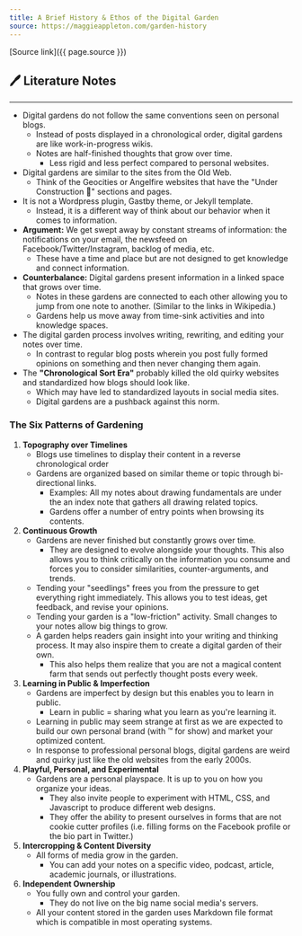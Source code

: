 ```yaml
---
title: A Brief History & Ethos of the Digital Garden
source: https://maggieappleton.com/garden-history
---
```

[Source link]({{ page.source }})

## 🖊️ Literature Notes
---
- Digital gardens do not follow the same conventions seen on personal blogs.
	- Instead of posts displayed in a chronological order, digital gardens are like work-in-progress wikis.
	- Notes are half-finished thoughts that grow over time.
		- Less rigid and less perfect compared to personal websites.
- Digital gardens are similar to the sites from the Old Web. 
	- Think of the Geocities or Angelfire websites that have the "Under Construction 🚧" sections and pages.
- It is not a Wordpress plugin, Gastby theme, or Jekyll template.
	- Instead, it is a different way of think about our behavior when it comes to information.
- **Argument:** We get swept away by constant streams of information: the notifications on your email, the newsfeed on Facebook/Twitter/Instagram, backlog of media, etc.
	- These have a time and place but are not designed to get knowledge and connect information.
- **Counterbalance:** Digital gardens present information in a linked space that grows over time.
	- Notes in these gardens are connected to each other allowing you to jump from one note to another. (Similar to the links in Wikipedia.)
	- Gardens help us move away from time-sink activities and into knowledge spaces.
- The digital garden process involves writing, rewriting, and editing your notes over time.
	- In contrast to regular blog posts wherein you post fully formed opinions on something and then never changing them again.
- The **"Chronological Sort Era"** probably killed the old quirky websites and standardized how blogs should look like.
	- Which may have led to standardized layouts in social media sites.
	- Digital gardens are a pushback against this norm. 


### The Six Patterns of Gardening
1. **Topography over Timelines**
	- Blogs use timelines to display their content in a reverse chronological order
	- Gardens are organized based on similar theme or topic through bi-directional links.
		- Examples: All my notes about drawing fundamentals are under the an index note that gathers all drawing related topics.
		- Gardens offer a number of entry points when browsing its contents.
2. **Continuous Growth**
	- Gardens are never finished but constantly grows over time.
		- They are designed to evolve alongside your thoughts. This also allows you to think critically on the information you consume and forces you to consider similarities, counter-arguments, and trends.
	- Tending your "seedlings" frees you from the pressure to get everything right immediately. This allows you to test ideas, get feedback, and revise your opinions.
	- Tending your garden is a "low-friction" activity. Small changes to your notes allow big things to grow.
	- A garden helps readers gain insight into your writing and thinking process. It may also inspire them to create a digital garden of their own.
		- This also helps them realize that you are not a magical content farm that sends out perfectly thought posts every week.
3. **Learning in Public & Imperfection**
	- Gardens are imperfect by design but this enables you to learn in public.
		- Learn in public = sharing what you learn as you're learning it.
	- Learning in public may seem strange at first as we are expected to build our own personal brand (with ™ for show) and market your optimized content.
	- In response to professional personal blogs, digital gardens are weird and quirky just like the old websites from the early 2000s.
4. **Playful, Personal, and Experimental**
	- Gardens are a personal playspace. It is up to you on how you organize your ideas.
		- They also invite people to experiment with HTML, CSS, and Javascript to produce different web designs.
		- They offer the ability to present ourselves in forms that are not cookie cutter profiles (i.e. filling forms on the Facebook profile or the bio part in Twitter.)
5. **Intercropping & Content Diversity**
	- All forms of media grow in the garden.
		- You can add your notes on a specific video, podcast, article, academic journals, or illustrations.
6. **Independent Ownership**
	- You fully own and control your garden.
		- They do not live on the big name social media's servers.
	- All your content stored in the garden uses Markdown file format which is compatible in most operating systems.